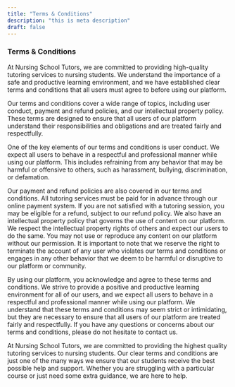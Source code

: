 ```yaml
---
title: "Terms & Conditions"
description: "this is meta description"
draft: false
---
```


### Terms & Conditions

At Nursing School Tutors, we are committed to providing high-quality tutoring services to nursing students. We understand the importance of a safe and productive learning environment, and we have established clear terms and conditions that all users must agree to before using our platform.

Our terms and conditions cover a wide range of topics, including user conduct, payment and refund policies, and our intellectual property policy. These terms are designed to ensure that all users of our platform understand their responsibilities and obligations and are treated fairly and respectfully.

One of the key elements of our terms and conditions is user conduct. We expect all users to behave in a respectful and professional manner while using our platform. This includes refraining from any behavior that may be harmful or offensive to others, such as harassment, bullying, discrimination, or defamation.

Our payment and refund policies are also covered in our terms and conditions. All tutoring services must be paid for in advance through our online payment system. If you are not satisfied with a tutoring session, you may be eligible for a refund, subject to our refund policy. We also have an intellectual property policy that governs the use of content on our platform. We respect the intellectual property rights of others and expect our users to do the same. You may not use or reproduce any content on our platform without our permission. It is important to note that we reserve the right to terminate the account of any user who violates our terms and conditions or engages in any other behavior that we deem to be harmful or disruptive to our platform or community.

By using our platform, you acknowledge and agree to these terms and conditions. We strive to provide a positive and productive learning environment for all of our users, and we expect all users to behave in a respectful and professional manner while using our platform. We understand that these terms and conditions may seem strict or intimidating, but they are necessary to ensure that all users of our platform are treated fairly and respectfully. If you have any questions or concerns about our terms and conditions, please do not hesitate to contact us.

At Nursing School Tutors, we are committed to providing the highest quality tutoring services to nursing students. Our clear terms and conditions are just one of the many ways we ensure that our students receive the best possible help and support. Whether you are struggling with a particular course or just need some extra guidance, we are here to help.